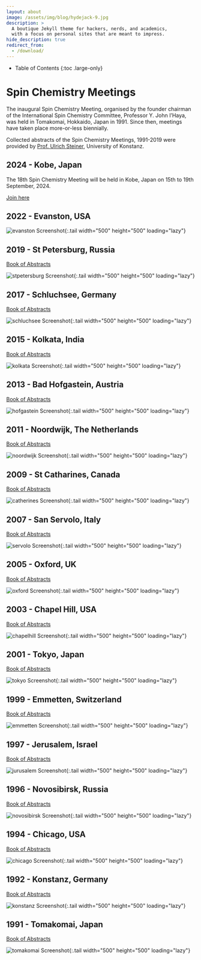 ```yaml
---
layout: about
image: /assets/img/blog/hydejack-9.jpg
description: >
  A boutique Jekyll theme for hackers, nerds, and academics,
  with a focus on personal sites that are meant to impress.
hide_description: true
redirect_from:
  - /download/
---
```

- Table of Contents
{:toc .large-only}

# Spin Chemistry Meetings

The inaugural Spin Chemistry Meeting, organised by the founder chairman of the 
International Spin Chemistry Committee, Professor Y. John I’Haya, was held in 
Tomakomai, Hokkaido, Japan in 1991. Since then, meetings have taken place more-or-less biennially.

Collected abstracts of the Spin Chemistry Meetings, 1991-2019 were provided by 
[Prof. Ulrich Steiner](mailto:ulrich.steiner@uni-konstanz.de), University of Konstanz.

## 2024 - Kobe, Japan

The 18th Spin Chemistry Meeting will be held in Kobe, Japan on 15th to 19th September, 2024.

[Join here](https://sites.google.com/gsuite.kobe-u.ac.jp/scm2024/home?authuser=0)

## 2022 - Evanston, USA

![evanston Screenshot](assets/img/meetings/SCM_2022.jpg){:.tail width="500" height="500" loading="lazy"}

## 2019 - St Petersburg, Russia

[Book of Abstracts](meetings/SCM_2019_abstracts.pdf)

![stpetersburg Screenshot](assets/img/meetings/SCM_2019.jpg){:.tail width="500" height="500" loading="lazy"}

## 2017 - Schluchsee, Germany

[Book of Abstracts](meetings/SCM_2017_abstracts.pdf)

![schluchsee Screenshot](assets/img/meetings/SCM_2017.jpg){:.tail width="500" height="500" loading="lazy"}

## 2015 - Kolkata, India

[Book of Abstracts](meetings/SCM_2015_abstracts.pdf)

![kolkata Screenshot](assets/img/meetings/SCM_2015.jpg){:.tail width="500" height="500" loading="lazy"}

## 2013 - Bad Hofgastein, Austria

[Book of Abstracts](meetings/SCM_2013_abstracts.pdf)

![hofgastein Screenshot](assets/img/meetings/SCM_2013.jpg){:.tail width="500" height="500" loading="lazy"}

## 2011 - Noordwijk, The Netherlands

[Book of Abstracts](meetings/SCM_2011_abstracts.pdf)

![noordwijk Screenshot](assets/img/meetings/SCM_2011.jpg){:.tail width="500" height="500" loading="lazy"}

## 2009 - St Catharines, Canada

[Book of Abstracts](meetings/SCM_2009_abstracts.pdf)

![catherines Screenshot](assets/img/meetings/SCM_2009.jpg){:.tail width="500" height="500" loading="lazy"}

## 2007 - San Servolo, Italy

[Book of Abstracts](meetings/SCM_2007_abstracts.pdf)

![servolo Screenshot](assets/img/meetings/SCM_2007.jpg){:.tail width="500" height="500" loading="lazy"}

## 2005 - Oxford, UK

[Book of Abstracts](meetings/SCM_2005_abstracts.pdf)

![oxford Screenshot](assets/img/meetings/SCM_2005.jpg){:.tail width="500" height="500" loading="lazy"}

## 2003 - Chapel Hill, USA

[Book of Abstracts](meetings/SCM_2003_abstracts.pdf)

![chapelhill Screenshot](assets/img/meetings/SCM_2003.jpg){:.tail width="500" height="500" loading="lazy"}

## 2001 - Tokyo, Japan

[Book of Abstracts](meetings/SCM_2001_abstracts.pdf)

![tokyo Screenshot](assets/img/meetings/SCM_2001.jpg){:.tail width="500" height="500" loading="lazy"}

## 1999 - Emmetten, Switzerland

[Book of Abstracts](meetings/SCM_1999_abstracts.pdf)

![emmetten Screenshot](assets/img/meetings/SCM_1999.jpg){:.tail width="500" height="500" loading="lazy"}

## 1997 - Jerusalem, Israel

[Book of Abstracts](meetings/SCM_1997_abstracts.pdf)

![jurusalem Screenshot](assets/img/meetings/SCM_1997.jpg){:.tail width="500" height="500" loading="lazy"}

## 1996 - Novosibirsk, Russia

[Book of Abstracts](meetings/SCM_1996_abstracts.pdf)

![novosibirsk Screenshot](assets/img/meetings/SCM_1996.jpg){:.tail width="500" height="500" loading="lazy"}

## 1994 - Chicago, USA

[Book of Abstracts](meetings/SCM_1994_abstracts.pdf)

![chicago Screenshot](assets/img/meetings/SCM_1994.jfif){:.tail width="500" height="500" loading="lazy"}

## 1992 - Konstanz, Germany

[Book of Abstracts](meetings/SCM_1992_abstracts.pdf)

![konstanz Screenshot](assets/img/meetings/SCM_1992.jpg){:.tail width="500" height="500" loading="lazy"}

## 1991 - Tomakomai, Japan

[Book of Abstracts](meetings/SCM_1991_abstracts.pdf)

![tomakomai Screenshot](assets/img/meetings/SCM_1991.jpg){:.tail width="500" height="500" loading="lazy"}
